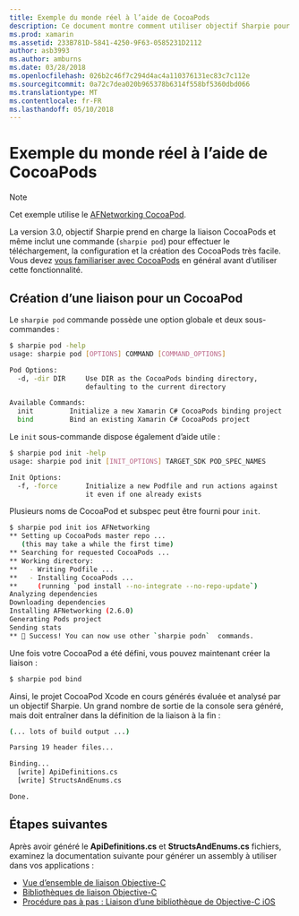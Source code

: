 ```yaml
---
title: Exemple du monde réel à l’aide de CocoaPods
description: Ce document montre comment utiliser objectif Sharpie pour générer automatiquement les définitions de liaison C# à partir d’un CocoaPod.
ms.prod: xamarin
ms.assetid: 233B781D-5841-4250-9F63-0585231D2112
author: asb3993
ms.author: amburns
ms.date: 03/28/2018
ms.openlocfilehash: 026b2c46f7c294d4ac4a110376131ec83c7c112e
ms.sourcegitcommit: 0a72c7dea020b965378b6314f558bf5360dbd066
ms.translationtype: MT
ms.contentlocale: fr-FR
ms.lasthandoff: 05/10/2018
---
```

# <a name="real-world-example-using-cocoapods"></a>Exemple du monde réel à l’aide de CocoaPods

> [!NOTE]
> Cet exemple utilise le [AFNetworking CocoaPod](https://cocoapods.org/pods/AFNetworking).

La version 3.0, objectif Sharpie prend en charge la liaison CocoaPods et même inclut une commande (`sharpie pod`) pour effectuer le téléchargement, la configuration et la création des CocoaPods très facile. Vous devez [vous familiariser avec CocoaPods](https://cocoapods.org) en général avant d’utiliser cette fonctionnalité.

## <a name="creating-a-binding-for-a-cocoapod"></a>Création d’une liaison pour un CocoaPod

Le `sharpie pod` commande possède une option globale et deux sous-commandes :

```bash
$ sharpie pod -help
usage: sharpie pod [OPTIONS] COMMAND [COMMAND_OPTIONS]

Pod Options:
  -d, -dir DIR     Use DIR as the CocoaPods binding directory,
                   defaulting to the current directory

Available Commands:
  init         Initialize a new Xamarin C# CocoaPods binding project
  bind         Bind an existing Xamarin C# CocoaPods project
```

Le `init` sous-commande dispose également d’aide utile :

```bash
$ sharpie pod init -help
usage: sharpie pod init [INIT_OPTIONS] TARGET_SDK POD_SPEC_NAMES

Init Options:
  -f, -force       Initialize a new Podfile and run actions against
                   it even if one already exists
```

Plusieurs noms de CocoaPod et subspec peut être fourni pour `init`.

```bash
$ sharpie pod init ios AFNetworking
** Setting up CocoaPods master repo ...
   (this may take a while the first time)
** Searching for requested CocoaPods ...
** Working directory:
**   - Writing Podfile ...
**   - Installing CocoaPods ...
**     (running `pod install --no-integrate --no-repo-update`)
Analyzing dependencies
Downloading dependencies
Installing AFNetworking (2.6.0)
Generating Pods project
Sending stats
** 🍻 Success! You can now use other `sharpie podn`  commands.
```

Une fois votre CocoaPod a été défini, vous pouvez maintenant créer la liaison :

```bash
$ sharpie pod bind
```

Ainsi, le projet CocoaPod Xcode en cours générés évaluée et analysé par un objectif Sharpie. Un grand nombre de sortie de la console sera généré, mais doit entraîner dans la définition de la liaison à la fin :

```bash
(... lots of build output ...)

Parsing 19 header files...

Binding...
  [write] ApiDefinitions.cs
  [write] StructsAndEnums.cs

Done.
```

## <a name="next-steps"></a>Étapes suivantes

Après avoir généré le **ApiDefinitions.cs** et **StructsAndEnums.cs** fichiers, examinez la documentation suivante pour générer un assembly à utiliser dans vos applications :

- [Vue d’ensemble de liaison Objective-C](~/cross-platform/macios/binding/overview.md)
- [Bibliothèques de liaison Objective-C](~/cross-platform/macios/binding/objective-c-libraries.md)
- [Procédure pas à pas : Liaison d’une bibliothèque de Objective-C iOS](~/ios/platform/binding-objective-c/walkthrough.md)

